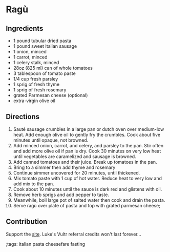# Ragù

## Ingredients

- 1 pound tubular dried pasta
- 1 pound sweet Italian sausage
- 1 onion, minced
- 1 carrot, minced
- 1 celery stalk, minced
- 28oz (825 ml) can of whole tomatoes
- 3 tablespoon of tomato paste
- 1/4 cup fresh parsley
- 1 sprig of fresh thyme
- 1 sprig of fresh rosemary
- grated Parmesan cheese (optional)
- extra-virgin olive oil

## Directions

1. Sauté sausage crumbles in a large pan or dutch oven over medium-low heat.
Add enough olive oil to gently fry the crumbles.
Cook about five minutes until opaque, not browned.
2. Add minced onion, carrot, and celery, and parsley to the pan.
Stir often and add more olive oil if pan is dry.
Cook 30 minutes on very low heat until vegetables are caramelized and sausage is browned.
3. Add canned tomatoes and their juice.
Break up tomatoes in the pan.
4. Bring to a simmer then add thyme and rosemary
5. Continue simmer uncovered for 20 minutes, until thickened.
6. Mix tomato paste with 1 cup of hot water.
Reduce heat to very low and add mix to the pan.
7. Cook about 10 minutes until the sauce is dark red and glistens with oil.
8. Remove herb sprigs and add pepper to taste.
9. Meanwhile, boil large pot of salted water then cook and drain the pasta.
10. Serve ragù over plate of pasta and top with grated parmesan cheese;

## Contribution

Support the [site](https://based.cooking/pix/bitcoin-based-cooking.webp).
Luke's Vultr referral credits won't last forever...

;tags: italian pasta cheesefare fasting
